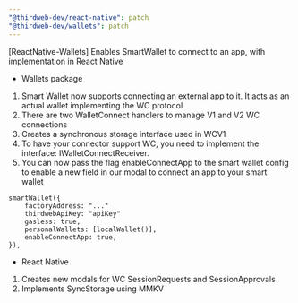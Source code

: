 ```yaml
---
"@thirdweb-dev/react-native": patch
"@thirdweb-dev/wallets": patch
---
```


[ReactNative-Wallets] Enables SmartWallet to connect to an app, with implementation in React Native

- Wallets package

1. Smart Wallet now supports connecting an external app to it. It acts as an actual wallet implementing the WC protocol
2. There are two WalletConnect handlers to manage V1 and V2 WC connections
3. Creates a synchronous storage interface used in WCV1
4. To have your connector support WC, you need to implement the interface: IWalletConnectReceiver.
5. You can now pass the flag enableConnectApp to the smart wallet config to enable a new field in our modal to connect an app to your smart wallet

```
smartWallet({
    factoryAddress: "..."
    thirdwebApiKey: "apiKey"
    gasless: true,
    personalWallets: [localWallet()],
    enableConnectApp: true,
}),
```

- React Native

1. Creates new modals for WC SessionRequests and SessionApprovals
2. Implements SyncStorage using MMKV

